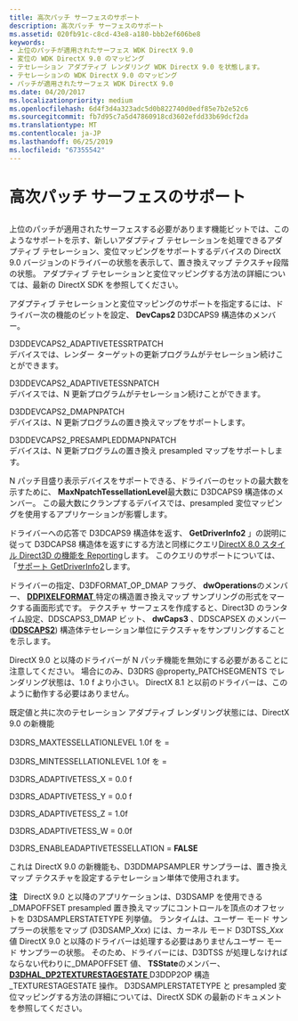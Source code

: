 ```yaml
---
title: 高次パッチ サーフェスのサポート
description: 高次パッチ サーフェスのサポート
ms.assetid: 020fb91c-c8cd-43e8-a180-bbb2ef606be8
keywords:
- 上位のパッチが適用されたサーフェス WDK DirectX 9.0
- 変位の WDK DirectX 9.0 のマッピング
- テセレーション アダプティブ レンダリング WDK DirectX 9.0 を状態します。
- テセレーションの WDK DirectX 9.0 のマッピング
- パッチが適用されたサーフェス WDK DirectX 9.0
ms.date: 04/20/2017
ms.localizationpriority: medium
ms.openlocfilehash: 6d4f3d4a323adc5d0b822740d0edf85e7b2e52c6
ms.sourcegitcommit: fb7d95c7a5d47860918cd3602efdd33b69dcf2da
ms.translationtype: MT
ms.contentlocale: ja-JP
ms.lasthandoff: 06/25/2019
ms.locfileid: "67355542"
---
```

# <a name="supporting-high-order-patched-surfaces"></a>高次パッチ サーフェスのサポート


## <span id="ddk_supporting_high_order_patched_surfaces_gg"></span><span id="DDK_SUPPORTING_HIGH_ORDER_PATCHED_SURFACES_GG"></span>


上位のパッチが適用されたサーフェスする必要があります機能ビットでは、このようなサポートを示す、新しいアダプティブ テセレーションを処理できるアダプティブ テセレーション、変位マッピングをサポートするデバイスの DirectX 9.0 バージョンのドライバーの状態を表示して、置き換えマップ テクスチャ段階の状態。 アダプティブ テセレーションと変位マッピングする方法の詳細については、最新の DirectX SDK を参照してください。

アダプティブ テセレーションと変位マッピングのサポートを指定するには、ドライバー次の機能のビットを設定、 **DevCaps2** D3DCAPS9 構造体のメンバー。

<span id="D3DDEVCAPS2_ADAPTIVETESSRTPATCH"></span><span id="d3ddevcaps2_adaptivetessrtpatch"></span>D3DDEVCAPS2\_ADAPTIVETESSRTPATCH  
デバイスでは、レンダー ターゲットの更新プログラムがテセレーション続けことができます。

<span id="D3DDEVCAPS2_ADAPTIVETESSNPATCH"></span><span id="d3ddevcaps2_adaptivetessnpatch"></span>D3DDEVCAPS2\_ADAPTIVETESSNPATCH  
デバイスでは、N 更新プログラムがテセレーション続けことができます。

<span id="D3DDEVCAPS2_DMAPNPATCH"></span><span id="d3ddevcaps2_dmapnpatch"></span>D3DDEVCAPS2\_DMAPNPATCH  
デバイスは、N 更新プログラムの置き換えマップをサポートします。

<span id="D3DDEVCAPS2_PRESAMPLEDDMAPNPATCH"></span><span id="d3ddevcaps2_presampleddmapnpatch"></span>D3DDEVCAPS2\_PRESAMPLEDDMAPNPATCH  
デバイスは、N 更新プログラムの置き換え presampled マップをサポートします。

N パッチ目盛り表示デバイスをサポートできる、ドライバーのセットの最大数を示すために、 **MaxNpatchTessellationLevel**最大数に D3DCAPS9 構造体のメンバー。 この最大数にクランプするデバイスでは、presampled 変位マッピングを使用するアプリケーションが影響します。

ドライバーへの応答で D3DCAPS9 構造体を返す、 **GetDriverInfo2** 」の説明に従って D3DCAPS8 構造体を返すにする方法と同様にクエリ[DirectX 8.0 スタイル Direct3D の機能を Reporting](reporting-directx-8-0-style-direct3d-capabilities.md)します。 このクエリのサポートについては、「[サポート GetDriverInfo2](supporting-getdriverinfo2.md)します。

ドライバーの指定、D3DFORMAT\_OP\_DMAP フラグ、 **dwOperations**のメンバー、 [ **DDPIXELFORMAT** ](https://docs.microsoft.com/windows-hardware/drivers/ddi/content/ksmedia/ns-ksmedia-_ddpixelformat)特定の構造置き換えマップ サンプリングの形式をマークする画面形式です。 テクスチャ サーフェスを作成すると、Direct3D のランタイム設定、DDSCAPS3\_DMAP ビット、 **dwCaps3** 、DDSCAPSEX のメンバー ([**DDSCAPS2**](https://docs.microsoft.com/previous-versions/windows/hardware/drivers/ff550292(v=vs.85))) 構造体テセレーション単位にテクスチャをサンプリングすることを示します。

DirectX 9.0 と以降のドライバーが N パッチ機能を無効にする必要があることに注意してください。 場合にのみ、D3DRS @property\_PATCHSEGMENTS でレンダリング状態は、1.0 f より小さい。 DirectX 8.1 と以前のドライバーは、このように動作する必要はありません。

既定値と共に次のテセレーション アダプティブ レンダリング状態には、DirectX 9.0 の新機能

D3DRS\_MAXTESSELLATIONLEVEL 1.0f を =

D3DRS\_MINTESSELLATIONLEVEL 1.0f を =

D3DRS\_ADAPTIVETESS\_X = 0.0 f

D3DRS\_ADAPTIVETESS\_Y = 0.0 f

D3DRS\_ADAPTIVETESS\_Z = 1.0f

D3DRS\_ADAPTIVETESS\_W = 0.0f

D3DRS\_ENABLEADAPTIVETESSELLATION = **FALSE**

これは DirectX 9.0 の新機能も、D3DDMAPSAMPLER サンプラーは、置き換えマップ テクスチャを設定するテセレーション単体で使用されます。

**注**   DirectX 9.0 と以降のアプリケーションは、D3DSAMP を使用できる\_DMAPOFFSET presampled 置き換えマップにコントロールを頂点のオフセットを D3DSAMPLERSTATETYPE 列挙値。 ランタイムは、ユーザー モード サンプラーの状態をマップ (D3DSAMP\_*Xxx*) には、カーネル モード D3DTSS\_*Xxx*値 DirectX 9.0 と以降のドライバーは処理する必要はありませんユーザー モード サンプラーの状態。 そのため、ドライバーには、D3DTSS が処理しなければならない代わりに\_DMAPOFFSET 値、 **TSState**のメンバー、 [ **D3DHAL\_DP2TEXTURESTAGESTATE** ](https://docs.microsoft.com/windows-hardware/drivers/ddi/content/d3dhal/ns-d3dhal-_d3dhal_dp2texturestagestate)D3DDP2OP 構造\_TEXTURESTAGESTATE 操作。 D3DSAMPLERSTATETYPE と presampled 変位マッピングする方法の詳細については、DirectX SDK の最新のドキュメントを参照してください。

 

 

 





